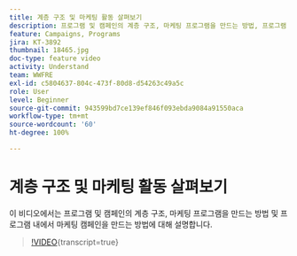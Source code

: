 ```yaml
---
title: 계층 구조 및 마케팅 활동 살펴보기
description: 프로그램 및 캠페인의 계층 구조, 마케팅 프로그램을 만드는 방법, 프로그램 내에서 마케팅 캠페인을 만드는 방법에 대해 설명합니다.
feature: Campaigns, Programs
jira: KT-3892
thumbnail: 18465.jpg
doc-type: feature video
activity: Understand
team: WWFRE
exl-id: c5804637-804c-473f-80d8-d54263c49a5c
role: User
level: Beginner
source-git-commit: 943599bd7ce139ef846f093ebda9084a91550aca
workflow-type: tm+mt
source-wordcount: '60'
ht-degree: 100%

---
```


# 계층 구조 및 마케팅 활동 살펴보기

이 비디오에서는 프로그램 및 캠페인의 계층 구조, 마케팅 프로그램을 만드는 방법 및 프로그램 내에서 마케팅 캠페인을 만드는 방법에 대해 설명합니다.

>[!VIDEO](https://video.tv.adobe.com/v/18465?learn=on){transcript=true}

